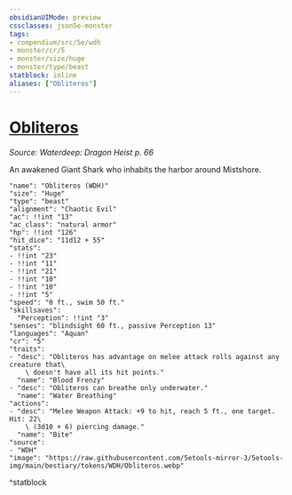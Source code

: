 ```yaml
---
obsidianUIMode: preview
cssclasses: json5e-monster
tags:
- compendium/src/5e/wdh
- monster/cr/5
- monster/size/huge
- monster/type/beast
statblock: inline
aliases: ["Obliteros"]
---
```

# [Obliteros](Mechanics\bestiary\npc/obliteros-wdh.md)
*Source: Waterdeep: Dragon Heist p. 66*  

An awakened Giant Shark who inhabits the harbor around Mistshore.

```statblock
"name": "Obliteros (WDH)"
"size": "Huge"
"type": "beast"
"alignment": "Chaotic Evil"
"ac": !!int "13"
"ac_class": "natural armor"
"hp": !!int "126"
"hit_dice": "11d12 + 55"
"stats":
- !!int "23"
- !!int "11"
- !!int "21"
- !!int "10"
- !!int "10"
- !!int "5"
"speed": "0 ft., swim 50 ft."
"skillsaves":
  "Perception": !!int "3"
"senses": "blindsight 60 ft., passive Perception 13"
"languages": "Aquan"
"cr": "5"
"traits":
- "desc": "Obliteros has advantage on melee attack rolls against any creature that\
    \ doesn't have all its hit points."
  "name": "Blood Frenzy"
- "desc": "Obliteros can breathe only underwater."
  "name": "Water Breathing"
"actions":
- "desc": "Melee Weapon Attack: +9 to hit, reach 5 ft., one target. Hit: 22\
    \ (3d10 + 6) piercing damage."
  "name": "Bite"
"source":
- "WDH"
"image": "https://raw.githubusercontent.com/5etools-mirror-3/5etools-img/main/bestiary/tokens/WDH/Obliteros.webp"
```
^statblock
